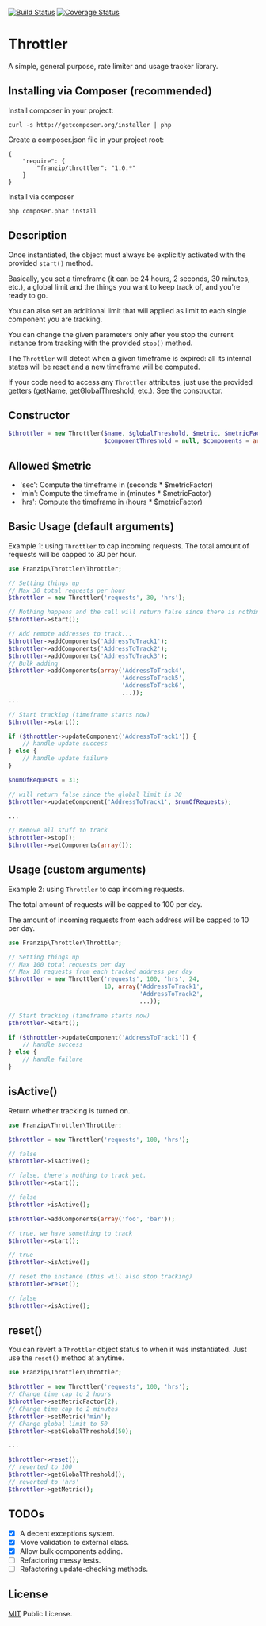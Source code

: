 [![Build Status](https://travis-ci.org/franzip/throttler.svg?branch=master)](https://travis-ci.org/franzip/throttler)
[![Coverage Status](https://coveralls.io/repos/franzip/throttler/badge.svg?branch=master)](https://coveralls.io/r/franzip/throttler?branch=master)

# Throttler
A simple, general purpose, rate limiter and usage tracker library.

## Installing via Composer (recommended)

Install composer in your project:
```
curl -s http://getcomposer.org/installer | php
```

Create a composer.json file in your project root:
```
{
    "require": {
        "franzip/throttler": "1.0.*"
    }
}
```

Install via composer
```
php composer.phar install
```

## Description
Once instantiated, the object must always be explicitly activated with the provided
`start()` method.

Basically, you set a timeframe (it can be 24 hours, 2 seconds, 30 minutes, etc.),
a global limit and the things you want to keep track of, and you're ready to go.

You can also set an additional limit that will applied as limit to each single
component you are tracking.

You can change the given parameters only after you stop the current instance from
tracking with the provided `stop()` method.

The `Throttler` will detect when a given timeframe is expired: all its internal
states will be reset and a new timeframe will be computed.

If your code need to access any `Throttler` attributes, just use the provided
getters (getName, getGlobalThreshold, etc.). See the constructor.

## Constructor
```php
$throttler = new Throttler($name, $globalThreshold, $metric, $metricFactor = 1,
                           $componentThreshold = null, $components = array());
```

## Allowed $metric
- 'sec': Compute the timeframe in (seconds * $metricFactor)
- 'min': Compute the timeframe in (minutes * $metricFactor)
- 'hrs': Compute the timeframe in (hours   * $metricFactor)


## Basic Usage (default arguments)
Example 1: using `Throttler` to cap incoming requests.
The total amount of requests will be capped to 30 per hour.

```php
use Franzip\Throttler\Throttler;

// Setting things up
// Max 30 total requests per hour
$throttler = new Throttler('requests', 30, 'hrs');

// Nothing happens and the call will return false since there is nothing to track
$throttler->start();

// Add remote addresses to track...
$throttler->addComponents('AddressToTrack1');
$throttler->addComponents('AddressToTrack2');
$throttler->addComponents('AddressToTrack3');
// Bulk adding
$throttler->addComponents(array('AddressToTrack4',
                                'AddressToTrack5',
                                'AddressToTrack6',
                                ...));
...

// Start tracking (timeframe starts now)
$throttler->start();

if ($throttler->updateComponent('AddressToTrack1')) {
    // handle update success
} else {
    // handle update failure
}

$numOfRequests = 31;

// will return false since the global limit is 30
$throttler->updateComponent('AddressToTrack1', $numOfRequests);

...

// Remove all stuff to track
$throttler->stop();
$throttler->setComponents(array());

```


## Usage (custom arguments)

Example 2: using `Throttler` to cap incoming requests.

The total amount of requests will be capped to 100 per day.

The amount of incoming requests from each address will be capped to 10 per day.

```php
use Franzip\Throttler\Throttler;

// Setting things up
// Max 100 total requests per day
// Max 10 requests from each tracked address per day
$throttler = new Throttler('requests', 100, 'hrs', 24,
                           10, array('AddressToTrack1',
                                     'AddressToTrack2',
                                     ...));

// Start tracking (timeframe starts now)
$throttler->start();

if ($throttler->updateComponent('AddressToTrack1')) {
    // handle success
} else {
    // handle failure
}

```

## isActive()

Return whether tracking is turned on.

```php
use Franzip\Throttler\Throttler;

$throttler = new Throttler('requests', 100, 'hrs');

// false
$throttler->isActive();

// false, there's nothing to track yet.
$throttler->start();

// false
$throttler->isActive();

$throttler->addComponents(array('foo', 'bar'));

// true, we have something to track
$throttler->start();

// true
$throttler->isActive();

// reset the instance (this will also stop tracking)
$throttler->reset();

// false
$throttler->isActive();

```

## reset()

You can revert a `Throttler` object status to when it was instantiated.
Just use the `reset()` method at anytime.

```php
use Franzip\Throttler\Throttler;

$throttler = new Throttler('requests', 100, 'hrs');
// Change time cap to 2 hours
$throttler->setMetricFactor(2);
// Change time cap to 2 minutes
$throttler->setMetric('min');
// Change global limit to 50
$throttler->setGlobalThreshold(50);

...

$throttler->reset();
// reverted to 100
$throttler->getGlobalThreshold();
// reverted to 'hrs'
$throttler->getMetric();

```

## TODOs

- [x] A decent exceptions system.
- [x] Move validation to external class.
- [x] Allow bulk components adding.
- [ ] Refactoring messy tests.
- [ ] Refactoring update-checking methods.

## License
[MIT](http://opensource.org/licenses/MIT/ "MIT") Public License.

